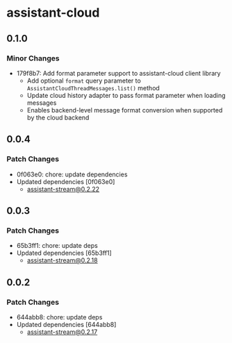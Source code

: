 # assistant-cloud

## 0.1.0

### Minor Changes

- 179f8b7: Add format parameter support to assistant-cloud client library
  - Add optional `format` query parameter to `AssistantCloudThreadMessages.list()` method
  - Update cloud history adapter to pass format parameter when loading messages
  - Enables backend-level message format conversion when supported by the cloud backend

## 0.0.4

### Patch Changes

- 0f063e0: chore: update dependencies
- Updated dependencies [0f063e0]
  - assistant-stream@0.2.22

## 0.0.3

### Patch Changes

- 65b3ff1: chore: update deps
- Updated dependencies [65b3ff1]
  - assistant-stream@0.2.18

## 0.0.2

### Patch Changes

- 644abb8: chore: update deps
- Updated dependencies [644abb8]
  - assistant-stream@0.2.17
